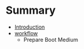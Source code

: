 # Summary

* [Introduction](README.md)
* [workflow](chapters/workflow.md)
   * Prepare Boot Medium

